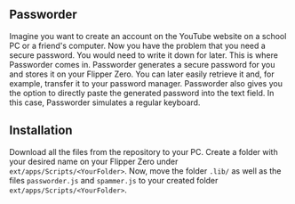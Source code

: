 ## Passworder

Imagine you want to create an account on the YouTube website on a school PC or a friend's computer. Now you have the problem that you need a secure password. 
You would need to write it down for later. This is where Passworder comes in. Passworder generates a secure password for you and stores it on your Flipper Zero. 
You can later easily retrieve it and, for example, transfer it to your password manager. Passworder also gives you the option to directly paste the generated 
password into the text field. In this case, Passworder simulates a regular keyboard.


## Installation

Download all the files from the repository to your PC. Create a folder with your desired name on your Flipper Zero under `ext/apps/Scripts/<YourFolder>`. 
Now, move the folder `.lib/` as well as the files `passworder.js` and `spammer.js` to your created folder `ext/apps/Scripts/<YourFolder>`.
